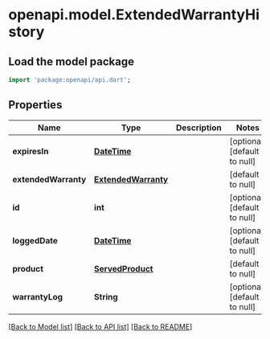# openapi.model.ExtendedWarrantyHistory

## Load the model package
```dart
import 'package:openapi/api.dart';
```

## Properties
Name | Type | Description | Notes
------------ | ------------- | ------------- | -------------
**expiresIn** | [**DateTime**](DateTime.md) |  | [optional] [default to null]
**extendedWarranty** | [**ExtendedWarranty**](ExtendedWarranty.md) |  | [default to null]
**id** | **int** |  | [optional] [default to null]
**loggedDate** | [**DateTime**](DateTime.md) |  | [optional] [default to null]
**product** | [**ServedProduct**](ServedProduct.md) |  | [default to null]
**warrantyLog** | **String** |  | [optional] [default to null]

[[Back to Model list]](../README.md#documentation-for-models) [[Back to API list]](../README.md#documentation-for-api-endpoints) [[Back to README]](../README.md)


